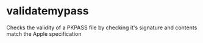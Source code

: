 # validatemypass
Checks the validity of a PKPASS file by checking it's signature and contents match the Apple specification
